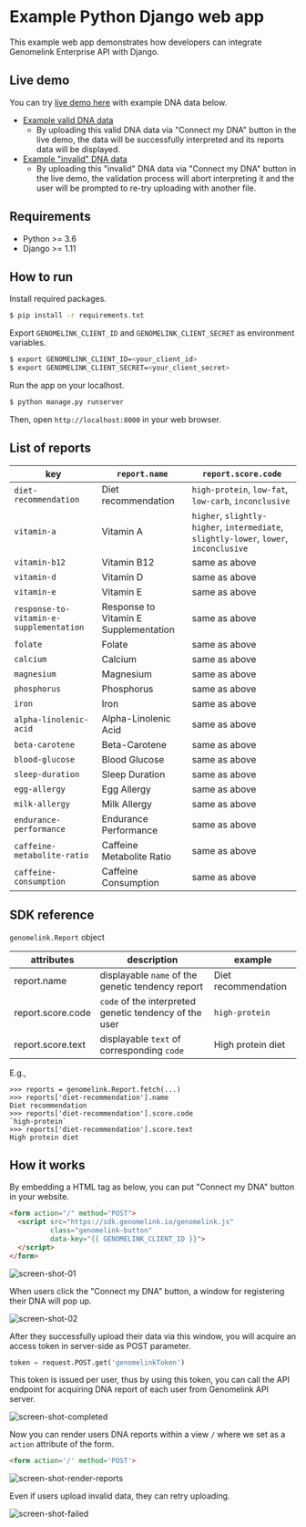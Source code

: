 # Example Python Django web app

This example web app demonstrates how developers can integrate Genomelink Enterprise API with Django.


## Live demo

You can try [live demo here](https://token-example-django.genomelink.io/) with example DNA data below.

- [Example valid DNA data]()
  - By uploading this valid DNA data via "Connect my DNA" button in the live demo, the data will be successfully interpreted and its reports data will be displayed.
- [Example "invalid" DNA data]()
  - By uploading this "invalid" DNA data via "Connect my DNA" button in the live demo, the validation process will abort interpreting it and the user will be prompted to re-try uploading with another file.


## Requirements

- Python >= 3.6
- Django >= 1.11


## How to run

Install required packages.

```bash
$ pip install -r requirements.txt
```

Export `GENOMELINK_CLIENT_ID` and `GENOMELINK_CLIENT_SECRET` as environment variables.

```bash
$ export GENOMELINK_CLIENT_ID=<your_client_id>
$ export GENOMELINK_CLIENT_SECRET=<your_client_secret>
```

Run the app on your localhost.

```bash
$ python manage.py runserver
```

Then, open `http://localhost:8000` in your web browser.


## List of reports

| key                                     | `report.name` | `report.score.code`                                                                      |
|-----------------------------------------|---------------|--------------------------------------------------------------------------------------|
| `diet-recommendation`                   | Diet recommendation                   | `high-protein`, `low-fat`,  `low-carb`, `inconclusive` |
| `vitamin-a`                             | Vitamin A   | `higher`, `slightly-higher`, `intermediate`, `slightly-lower`, `lower`, `inconclusive` |
| `vitamin-b12`                           | Vitamin B12 | same as above |
| `vitamin-d`                             | Vitamin D   | same as above |
| `vitamin-e`                             | Vitamin E   | same as above |
| `response-to-vitamin-e-supplementation` | Response to Vitamin E Supplementation | same as above |
| `folate`                                | Folate	                              | same as above |
| `calcium`                               | Calcium                               | same as above |
| `magnesium`                             | Magnesium                             | same as above |
| `phosphorus`                            | Phosphorus                            | same as above |
| `iron`                                  | Iron                                  | same as above |
| `alpha-linolenic-acid`                  | Alpha-Linolenic Acid               	  | same as above |
| `beta-carotene`                         | Beta-Carotene                         | same as above |
| `blood-glucose`                         | Blood Glucose                         | same as above |
| `sleep-duration`                        | Sleep Duration                        | same as above |
| `egg-allergy`                           | Egg Allergy                           | same as above |
| `milk-allergy`                          | Milk Allergy                          | same as above |
| `endurance-performance`                 | Endurance Performance                 | same as above |
| `caffeine-metabolite-ratio`             | Caffeine Metabolite Ratio             | same as above |
| `caffeine-consumption`                  | Caffeine Consumption                  | same as above |


## SDK reference

`genomelink.Report` object

| attributes        | description                                            | example              |
|-------------------|--------------------------------------------------------|----------------------|
| report.name       | displayable `name` of the genetic tendency report      | Diet recommendation  |
| report.score.code | `code` of the interpreted genetic tendency of the user | `high-protein`       |
| report.score.text | displayable `text` of corresponding `code`             | High protein diet    |

E.g.,

```
>>> reports = genomelink.Report.fetch(...)
>>> reports['diet-recommendation'].name
Diet recommendation
>>> reports['diet-recommendation'].score.code
`high-protein`
>>> reports['diet-recommendation'].score.text
High protein diet
```


## How it works

By embedding a HTML tag as below, you can put "Connect my DNA" button in your website.

```html
<form action="/" method="POST">
  <script src="https://sdk.genomelink.io/genomelink.js"
          class="genomelink-button"
          data-key="{{ GENOMELINK_CLIENT_ID }}">
  </script>
</form>
```

![screen-shot-01](https://user-images.githubusercontent.com/1478450/38173924-656da8e6-3600-11e8-844f-3a4f5bf51743.png)

When users click the "Connect my DNA" button, a window for registering their DNA will pop up.

![screen-shot-02](https://user-images.githubusercontent.com/1478450/39857476-8358a586-546e-11e8-835f-7ecadd198208.png)

After they successfully upload their data via this window, you will acquire an access token in server-side as POST parameter.

```python
token = request.POST.get('genomelinkToken')
```

This token is issued per user, thus by using this token, you can call the API endpoint for acquiring DNA report of each user from Genomelink API server.

![screen-shot-completed](https://user-images.githubusercontent.com/1478450/43304742-3577ff40-91b0-11e8-8fc3-dbadff61ae12.png)

Now you can render users DNA reports within a view `/` where we set as a `action` attribute of the form.

```html
<form action='/' method='POST'>
```

![screen-shot-render-reports](https://user-images.githubusercontent.com/1478450/43304748-39f822a2-91b0-11e8-8b51-3b48f69e2976.png)

Even if users upload invalid data, they can retry uploading.

![screen-shot-failed](https://user-images.githubusercontent.com/1478450/43304745-37ac5b44-91b0-11e8-8ee6-008861764c69.png)
